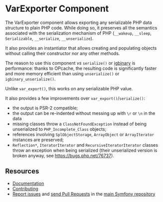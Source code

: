 VarExporter Component
=====================

The VarExporter component allows exporting any serializable PHP data structure to
plain PHP code. While doing so, it preserves all the semantics associated with
the serialization mechanism of PHP (`__wakeup`, `__sleep`, `Serializable`,
`__serialize`, `__unserialize`).

It also provides an instantiator that allows creating and populating objects
without calling their constructor nor any other methods.

The reason to use this component *vs* `serialize()` or
[igbinary](https://github.com/igbinary/igbinary) is performance: thanks to
OPcache, the resulting code is significantly faster and more memory efficient
than using `unserialize()` or `igbinary_unserialize()`.

Unlike `var_export()`, this works on any serializable PHP value.

It also provides a few improvements over `var_export()`/`serialize()`:

 * the output is PSR-2 compatible;
 * the output can be re-indented without messing up with `\r` or `\n` in the data
 * missing classes throw a `ClassNotFoundException` instead of being unserialized to
   `PHP_Incomplete_Class` objects;
 * references involving `SplObjectStorage`, `ArrayObject` or `ArrayIterator`
   instances are preserved;
 * `Reflection*`, `IteratorIterator` and `RecursiveIteratorIterator` classes
   throw an exception when being serialized (their unserialized version is broken
   anyway, see https://bugs.php.net/76737).

Resources
---------

  * [Documentation](https://symfony.com/doc/current/components/var_exporter.html)
  * [Contributing](https://symfony.com/doc/current/contributing/index.html)
  * [Report issues](https://github.com/symfony/symfony/issues) and
    [send Pull Requests](https://github.com/symfony/symfony/pulls)
    in the [main Symfony repository](https://github.com/symfony/symfony)
